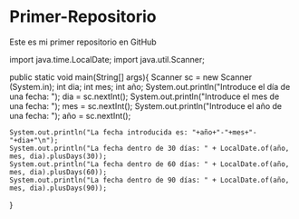 # Primer-Repositorio
Este es mi primer repositorio en GitHub

import java.time.LocalDate;
import java.util.Scanner;

public static void main(String[] args){
    Scanner sc = new Scanner (System.in);
    int dia;
    int mes;
    int año;
    System.out.println("Introduce el día de una fecha: ");
    dia = sc.nextInt();
    System.out.println("Introduce el mes de una fecha: ");
    mes = sc.nextInt();
    System.out.println("Introduce el año de una fecha: ");
    año = sc.nextInt();
    
    System.out.println("La fecha introducida es: "+año+"-"+mes+"-"+dia+"\n");
    System.out.println("La fecha dentro de 30 días: " + LocalDate.of(año, mes, dia).plusDays(30));
    System.out.println("La fecha dentro de 60 días: " + LocalDate.of(año, mes, dia).plusDays(60));
    System.out.println("La fecha dentro de 90 días: " + LocalDate.of(año, mes, dia).plusDays(90));
}